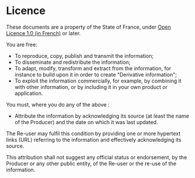 # Licence
These documents are a property of the State of France, under [Open Licence 1.0 (in French)](https://www.etalab.gouv.fr/licence-ouverte-open-licence) or later.

You are free:
* To reproduce, copy, publish and transmit the information;
* To disseminate and redistribute the information;
* To adapt, modify, transform and extract from the information, for instance to build upon it in order to create "Derivative information";
* To exploit the information commercially, for example, by combining it with other information, or by including it in your own product or application.

You must, where you do any of the above :
* Attribute the information by acknowledging its source (at least the name of the Producer) and the date on which it was last updated.

The Re-user may fulfil this condition by providing one or more hypertext links (URL) referring to the information and effectively acknowledging its source.

This attribution shall not suggest any official status or endorsement, by the Producer or any other public entity, of the Re-user or the re-use of the information. 